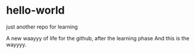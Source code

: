 # hello-world
just another repo for learning

A new waayyy of life for the github, after the learning phase 
And this is the wayyyy.
